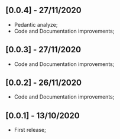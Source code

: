 ## [0.0.4] - 27/11/2020
* Pedantic analyze;
* Code and Documentation improvements;
## [0.0.3] - 27/11/2020
* Code and Documentation improvements;
## [0.0.2] - 26/11/2020
* Code and Documentation improvements;
## [0.0.1] - 13/10/2020
* First release;
